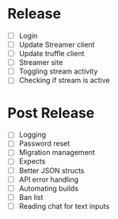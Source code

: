 # Release

- [ ] Login
- [ ] Update Streamer client
- [ ] Update truffle client
- [ ] Streamer site
- [ ] Toggling stream activity
- [ ] Checking if stream is active

# Post Release

- [ ] Logging
- [ ] Password reset
- [ ] Migration management
- [ ] Expects
- [ ] Better JSON structs
- [ ] API error handling
- [ ] Automating builds
- [ ] Ban list
- [ ] Reading chat for text inputs
